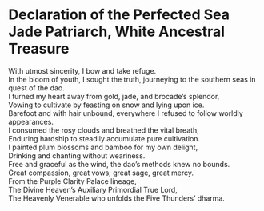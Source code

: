 # Declaration of the Perfected Sea Jade Patriarch, White Ancestral Treasure

With utmost sincerity, I bow and take refuge.  
In the bloom of youth, I sought the truth, journeying to the southern seas in quest of the dao.  
I turned my heart away from gold, jade, and brocade’s splendor,  
Vowing to cultivate by feasting on snow and lying upon ice.  
Barefoot and with hair unbound, everywhere I refused to follow worldly appearances.  
I consumed the rosy clouds and breathed the vital breath,  
Enduring hardship to steadily accumulate pure cultivation.  
I painted plum blossoms and bamboo for my own delight,  
Drinking and chanting without weariness.  
Free and graceful as the wind, the dao’s methods knew no bounds.  
Great compassion, great vows; great sage, great mercy.  
From the Purple Clarity Palace lineage,  
The Divine Heaven’s Auxiliary Primordial True Lord,  
The Heavenly Venerable who unfolds the Five Thunders’ dharma.